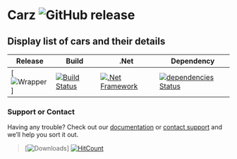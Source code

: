 # Carz ![GitHub release](https://img.shields.io/github/release/ajeetx/Carz.svg?style=for-the-badge)

## Display list of cars and their details 
	
| Release | Build | .Net  | Dependency |
| ---     | ---   | ---    | ---        |
|[![Wrapper](https://img.shields.io/badge/Carz-display-blue.svg)] | [![Build Status](https://travis-ci.org/AJEETX/Carz.png?branch=master&style=for-the-badge)](https://travis-ci.org/AJEETX/Carz) | [![.Net Framework](https://img.shields.io/badge/DotNet-4.6.1-blue.svg?style=plastic)](https://www.microsoft.com/en-au/download/details.aspx?id=49981) | [![dependencies Status](https://img.shields.io/badge/dependency-none-brightgreen.svg?style=plastic)](https://img.shields.io/badge/dependency-none-brightgreen.svg) |



### Support or Contact

Having any trouble? Check out our [documentation](https://github.com/AJEETX/Carz/blob/master/README.md) or [contact support](mailto:ajeetkumar@email.com) and we’ll help you sort it out.

>[![Downloads](https://img.shields.io/badge/downloads-100-blue.svg?style=plastic)]
> [![HitCount](http://hits.dwyl.io/ajeetx/Carz/projects/1.svg)](http://hits.dwyl.io/ajeetx/Carz/projects/1)
